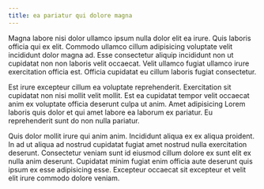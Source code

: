 ```yaml
---
title: ea pariatur qui dolore magna
---
```


Magna labore nisi dolor ullamco ipsum nulla dolor elit ea irure. Quis laboris officia qui ex elit. Commodo ullamco cillum adipisicing voluptate velit incididunt dolor magna ad. Esse consectetur aliquip incididunt non ut cupidatat non non laboris velit occaecat. Velit ullamco fugiat ullamco irure exercitation officia est. Officia cupidatat eu cillum laboris fugiat consectetur.

Est irure excepteur cillum ea voluptate reprehenderit. Exercitation sit cupidatat non nisi mollit velit mollit. Est ea cupidatat tempor velit occaecat anim ex voluptate officia deserunt culpa ut anim. Amet adipisicing Lorem laboris quis dolor et qui amet labore ea laborum ex pariatur. Eu reprehenderit sunt do non nulla pariatur.

Quis dolor mollit irure qui anim anim. Incididunt aliqua ex ex aliqua proident. In ad ut aliqua ad nostrud cupidatat fugiat amet nostrud nulla exercitation deserunt. Consectetur veniam sunt id eiusmod cillum dolore ex sunt elit ex nulla anim deserunt. Cupidatat minim fugiat enim officia aute deserunt quis ipsum ex esse adipisicing esse. Excepteur occaecat sit excepteur et velit elit irure commodo dolore veniam.